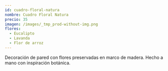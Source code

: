```yaml
---
id: cuadro-floral-natura
nombre: Cuadro Floral Natura
precio: 35
imagen: /images/_tmp_prod-without-img.png
flores:
  - Eucalipto
  - Lavanda
  - Flor de arroz
---
```


Decoración de pared con flores preservadas en marco de madera. Hecho a mano con inspiración botánica.
